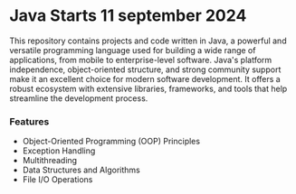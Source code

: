 # Java Starts 11 september 2024

This repository contains projects and code written in Java, a powerful and versatile programming language used for building a wide range of applications, from mobile to enterprise-level software. Java's platform independence, object-oriented structure, and strong community support make it an excellent choice for modern software development. It offers a robust ecosystem with extensive libraries, frameworks, and tools that help streamline the development process.

### Features

- Object-Oriented Programming (OOP) Principles
- Exception Handling
- Multithreading
- Data Structures and Algorithms
- File I/O Operations